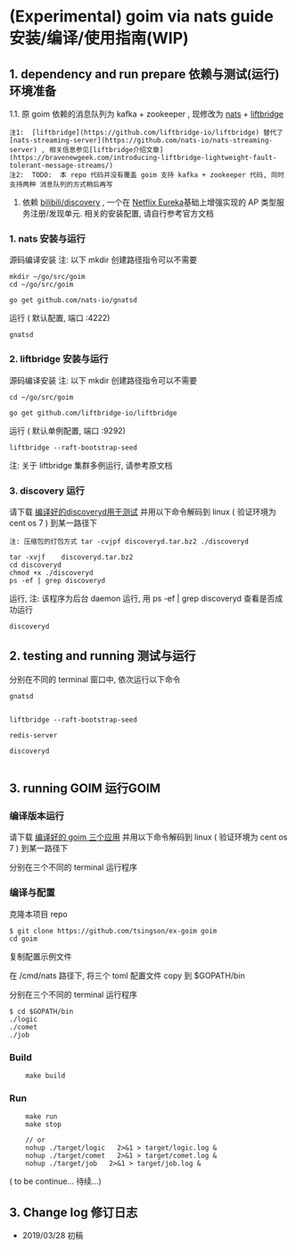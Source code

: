 #  (Experimental) goim via nats  guide 安装/编译/使用指南(WIP)

## 1. dependency and run prepare 依赖与测试(运行)环境准备

1.1.  原 goim 依赖的消息队列为 kafka + zookeeper ,  现修改为 [nats](https://github.com/nats-io/gnatsd) + [liftbridge](https://github.com/liftbridge-io/liftbridge)  

	注1:  [liftbridge](https://github.com/liftbridge-io/liftbridge) 替代了 [nats-streaming-server](https://github.com/nats-io/nats-streaming-server) , 相关信息参见[liftbridge介绍文章](https://bravenewgeek.com/introducing-liftbridge-lightweight-fault-tolerant-message-streams/)
	注2:  TODO:  本 repo 代码并没有覆盖 goim 支持 kafka + zookeeper 代码, 同时支持两种 消息队列的方式稍后再写

1. 依赖 [bilibili/discovery](https://github.com/bilibili/discovery) , 一个在 [Netflix Eureka](https://github.com/Netflix/eureka)基础上增强实现的 AP 类型服务注册/发现单元.  相关的安装配置, 请自行参考官方文档




### 1. nats 安装与运行
源码编译安装
注: 以下 mkdir 创建路径指令可以不需要
```
mkdir ~/go/src/goim
cd ~/go/src/goim

go get github.com/nats-io/gnatsd
```
运行 ( 默认配置,  端口 :4222)
```
gnatsd
```

### 2. liftbridge 安装与运行
源码编译安装
注: 以下 mkdir 创建路径指令可以不需要
```
cd ~/go/src/goim

go get github.com/liftbridge-io/liftbridge
```
运行 ( 默认单例配置,  端口 :9292)
```
liftbridge --raft-bootstrap-seed
```

注: 关于 liftbridge 集群多例运行, 请参考原文档

### 3. discovery 运行

请下载 [编译好的discoveryd用于测试](https://github.com/tsingson/discovery/releases/download/v0.1.1/discoveryd.tar.bz2)  并用以下命令解码到 linux ( 验证环境为 cent os 7 ) 到某一路径下 

	注: 压缩包的打包方式 tar -cvjpf discoveryd.tar.bz2 ./discoveryd


```
tar -xvjf    discoveryd.tar.bz2
cd discoveryd
chmod +x ./discoveryd
ps -ef | grep discoveryd
```

 运行, 注: 该程序为后台 daemon 运行, 用 ps -ef | grep discoveryd 查看是否成功运行

```
discoveryd
```



## 2. testing and running 测试与运行 

分别在不同的 terminal 窗口中, 依次运行以下命令

```
gnatsd


liftbridge --raft-bootstrap-seed

redis-server 

discoveryd


```

## 3. running GOIM  运行GOIM

### 编译版本运行

请下载 [编译好的 goim 三个应用](https://github.com/tsingson/ex-goim/releases/download/v2.0.1/goim.tar.bz2)  并用以下命令解码到 linux ( 验证环境为 cent os 7 ) 到某一路径下 

分别在三个不同的 terminal 运行程序 


### 编译与配置
克隆本项目 repo 
```
$ git clone https://github.com/tsingson/ex-goim goim
cd goim
```


复制配置示例文件

在 /cmd/nats 路径下, 将三个 toml 配置文件 copy 到 $GOPATH/bin



分别在三个不同的 terminal 运行程序 

```
$ cd $GOPATH/bin
./logic
./comet
./job 
```


### Build
```
    make build
```

### Run
```
    make run
    make stop

    // or
	nohup ./target/logic   2>&1 > target/logic.log &
	nohup ./target/comet   2>&1 > target/comet.log &
	nohup ./target/job   2>&1 > target/job.log &

```




( to be continue...   待续...) 





## 3. Change log  修订日志
* 2019/03/28  初稿
